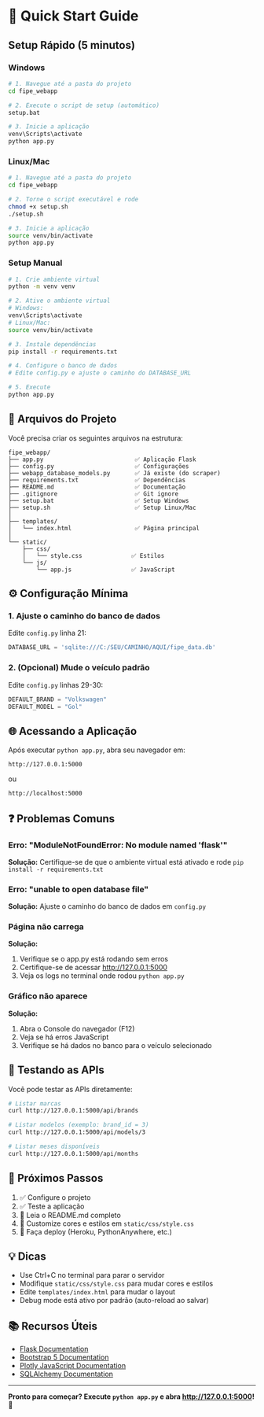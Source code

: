 # 🚀 Quick Start Guide

## Setup Rápido (5 minutos)

### Windows

```bash
# 1. Navegue até a pasta do projeto
cd fipe_webapp

# 2. Execute o script de setup (automático)
setup.bat

# 3. Inicie a aplicação
venv\Scripts\activate
python app.py
```

### Linux/Mac

```bash
# 1. Navegue até a pasta do projeto
cd fipe_webapp

# 2. Torne o script executável e rode
chmod +x setup.sh
./setup.sh

# 3. Inicie a aplicação
source venv/bin/activate
python app.py
```

### Setup Manual

```bash
# 1. Crie ambiente virtual
python -m venv venv

# 2. Ative o ambiente virtual
# Windows:
venv\Scripts\activate
# Linux/Mac:
source venv/bin/activate

# 3. Instale dependências
pip install -r requirements.txt

# 4. Configure o banco de dados
# Edite config.py e ajuste o caminho do DATABASE_URL

# 5. Execute
python app.py
```

## 📂 Arquivos do Projeto

Você precisa criar os seguintes arquivos na estrutura:

```
fipe_webapp/
├── app.py                          ✅ Aplicação Flask
├── config.py                       ✅ Configurações
├── webapp_database_models.py       ✅ Já existe (do scraper)
├── requirements.txt                ✅ Dependências
├── README.md                       ✅ Documentação
├── .gitignore                      ✅ Git ignore
├── setup.bat                       ✅ Setup Windows
├── setup.sh                        ✅ Setup Linux/Mac
│
├── templates/
│   └── index.html                  ✅ Página principal
│
└── static/
    ├── css/
    │   └── style.css              ✅ Estilos
    └── js/
        └── app.js                 ✅ JavaScript
```

## ⚙️ Configuração Mínima

### 1. Ajuste o caminho do banco de dados

Edite `config.py` linha 21:

```python
DATABASE_URL = 'sqlite:///C:/SEU/CAMINHO/AQUI/fipe_data.db'
```

### 2. (Opcional) Mude o veículo padrão

Edite `config.py` linhas 29-30:

```python
DEFAULT_BRAND = "Volkswagen"
DEFAULT_MODEL = "Gol"
```

## 🌐 Acessando a Aplicação

Após executar `python app.py`, abra seu navegador em:

```
http://127.0.0.1:5000
```

ou

```
http://localhost:5000
```

## ❓ Problemas Comuns

### Erro: "ModuleNotFoundError: No module named 'flask'"
**Solução:** Certifique-se de que o ambiente virtual está ativado e rode `pip install -r requirements.txt`

### Erro: "unable to open database file"
**Solução:** Ajuste o caminho do banco de dados em `config.py`

### Página não carrega
**Solução:** 
1. Verifique se o app.py está rodando sem erros
2. Certifique-se de acessar http://127.0.0.1:5000
3. Veja os logs no terminal onde rodou `python app.py`

### Gráfico não aparece
**Solução:**
1. Abra o Console do navegador (F12)
2. Veja se há erros JavaScript
3. Verifique se há dados no banco para o veículo selecionado

## 📱 Testando as APIs

Você pode testar as APIs diretamente:

```bash
# Listar marcas
curl http://127.0.0.1:5000/api/brands

# Listar modelos (exemplo: brand_id = 3)
curl http://127.0.0.1:5000/api/models/3

# Listar meses disponíveis
curl http://127.0.0.1:5000/api/months
```

## 🎯 Próximos Passos

1. ✅ Configure o projeto
2. ✅ Teste a aplicação
3. 📖 Leia o README.md completo
4. 🔧 Customize cores e estilos em `static/css/style.css`
5. 🚀 Faça deploy (Heroku, PythonAnywhere, etc.)

## 💡 Dicas

- Use Ctrl+C no terminal para parar o servidor
- Modifique `static/css/style.css` para mudar cores e estilos
- Edite `templates/index.html` para mudar o layout
- Debug mode está ativo por padrão (auto-reload ao salvar)

## 📚 Recursos Úteis

- [Flask Documentation](https://flask.palletsprojects.com/)
- [Bootstrap 5 Documentation](https://getbootstrap.com/docs/5.3/)
- [Plotly JavaScript Documentation](https://plotly.com/javascript/)
- [SQLAlchemy Documentation](https://docs.sqlalchemy.org/)

---

**Pronto para começar? Execute `python app.py` e abra http://127.0.0.1:5000!** 🎉
